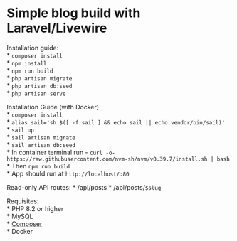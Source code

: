 # Simple blog build with Laravel/Livewire
Installation guide:\
    * `composer install`\
    * `npm install`\
    * `npm run build`\
    * `php artisan migrate`\
    * `php artisan db:seed`\
    * `php artisan serve`

Installation Guide (with Docker)\
    * `composer install`\
    * `alias sail='sh $([ -f sail ] && echo sail || echo vendor/bin/sail)'`\
    * `sail up`\
    * `sail artisan migrate`\
    * `sail artisan db:seed`\
    * In container terminal run - `curl -o- https://raw.githubusercontent.com/nvm-sh/nvm/v0.39.7/install.sh | bash`\
    * Then `npm run build`\
    * App should run at `http://localhost/:80`

Read-only API routes:
    * /api/posts
    * /api/posts/`$slug`

Requisites:\
    * PHP 8.2 or higher\
    * MySQL\
    * [Composer](https://getcomposer.org/download)\
    * Docker

